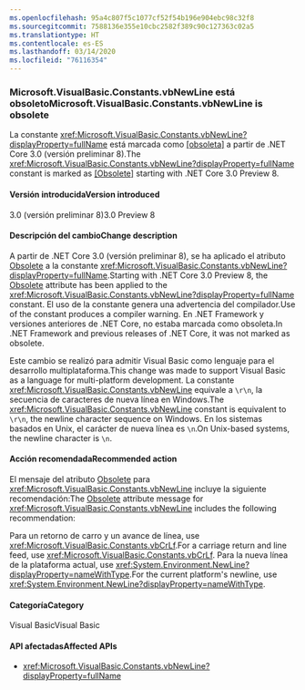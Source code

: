 ```yaml
---
ms.openlocfilehash: 95a4c807f5c1077cf52f54b196e904ebc98c32f8
ms.sourcegitcommit: 7588136e355e10cbc2582f389c90c127363c02a5
ms.translationtype: HT
ms.contentlocale: es-ES
ms.lasthandoff: 03/14/2020
ms.locfileid: "76116354"
---
```

### <a name="microsoftvisualbasicconstantsvbnewline-is-obsolete"></a><span data-ttu-id="b0324-101">Microsoft.VisualBasic.Constants.vbNewLine está obsoleto</span><span class="sxs-lookup"><span data-stu-id="b0324-101">Microsoft.VisualBasic.Constants.vbNewLine is obsolete</span></span>

<span data-ttu-id="b0324-102">La constante <xref:Microsoft.VisualBasic.Constants.vbNewLine?displayProperty=fullName> está marcada como [\[obsoleta\]](xref:System.ObsoleteAttribute) a partir de .NET Core 3.0 (versión preliminar 8).</span><span class="sxs-lookup"><span data-stu-id="b0324-102">The <xref:Microsoft.VisualBasic.Constants.vbNewLine?displayProperty=fullName> constant is marked as [\[Obsolete\]](xref:System.ObsoleteAttribute) starting with .NET Core 3.0 Preview 8.</span></span>

#### <a name="version-introduced"></a><span data-ttu-id="b0324-103">Versión introducida</span><span class="sxs-lookup"><span data-stu-id="b0324-103">Version introduced</span></span>

<span data-ttu-id="b0324-104">3.0 (versión preliminar 8)</span><span class="sxs-lookup"><span data-stu-id="b0324-104">3.0 Preview 8</span></span>

#### <a name="change-description"></a><span data-ttu-id="b0324-105">Descripción del cambio</span><span class="sxs-lookup"><span data-stu-id="b0324-105">Change description</span></span>

<span data-ttu-id="b0324-106">A partir de .NET Core 3.0 (versión preliminar 8), se ha aplicado el atributo [Obsolete](xref:System.ObsoleteAttribute) a la constante <xref:Microsoft.VisualBasic.Constants.vbNewLine?displayProperty=fullName>.</span><span class="sxs-lookup"><span data-stu-id="b0324-106">Starting with .NET Core 3.0 Preview 8, the [Obsolete](xref:System.ObsoleteAttribute) attribute has been applied to the <xref:Microsoft.VisualBasic.Constants.vbNewLine?displayProperty=fullName> constant.</span></span> <span data-ttu-id="b0324-107">El uso de la constante genera una advertencia del compilador.</span><span class="sxs-lookup"><span data-stu-id="b0324-107">Use of the constant produces a compiler warning.</span></span> <span data-ttu-id="b0324-108">En .NET Framework y versiones anteriores de .NET Core, no estaba marcada como obsoleta.</span><span class="sxs-lookup"><span data-stu-id="b0324-108">In .NET Framework and previous releases of .NET Core, it was not marked as obsolete.</span></span>

<span data-ttu-id="b0324-109">Este cambio se realizó para admitir Visual Basic como lenguaje para el desarrollo multiplataforma.</span><span class="sxs-lookup"><span data-stu-id="b0324-109">This change was made to support Visual Basic as a language for multi-platform development.</span></span> <span data-ttu-id="b0324-110">La constante <xref:Microsoft.VisualBasic.Constants.vbNewLine> equivale a `\r\n`, la secuencia de caracteres de nueva línea en Windows.</span><span class="sxs-lookup"><span data-stu-id="b0324-110">The <xref:Microsoft.VisualBasic.Constants.vbNewLine> constant is equivalent to `\r\n`, the newline character sequence on Windows.</span></span> <span data-ttu-id="b0324-111">En los sistemas basados en Unix, el carácter de nueva línea es `\n`.</span><span class="sxs-lookup"><span data-stu-id="b0324-111">On Unix-based systems, the newline character is `\n`.</span></span>

#### <a name="recommended-action"></a><span data-ttu-id="b0324-112">Acción recomendada</span><span class="sxs-lookup"><span data-stu-id="b0324-112">Recommended action</span></span>

<span data-ttu-id="b0324-113">El mensaje del atributo [Obsolete](xref:System.ObsoleteAttribute) para <xref:Microsoft.VisualBasic.Constants.vbNewLine> incluye la siguiente recomendación:</span><span class="sxs-lookup"><span data-stu-id="b0324-113">The [Obsolete](xref:System.ObsoleteAttribute) attribute message for <xref:Microsoft.VisualBasic.Constants.vbNewLine> includes the following recommendation:</span></span>

<span data-ttu-id="b0324-114">Para un retorno de carro y un avance de línea, use <xref:Microsoft.VisualBasic.Constants.vbCrLf>.</span><span class="sxs-lookup"><span data-stu-id="b0324-114">For a carriage return and line feed, use <xref:Microsoft.VisualBasic.Constants.vbCrLf>.</span></span> <span data-ttu-id="b0324-115">Para la nueva línea de la plataforma actual, use <xref:System.Environment.NewLine?displayProperty=nameWithType>.</span><span class="sxs-lookup"><span data-stu-id="b0324-115">For the current platform's newline, use <xref:System.Environment.NewLine?displayProperty=nameWithType>.</span></span>

#### <a name="category"></a><span data-ttu-id="b0324-116">Categoría</span><span class="sxs-lookup"><span data-stu-id="b0324-116">Category</span></span>

<span data-ttu-id="b0324-117">Visual Basic</span><span class="sxs-lookup"><span data-stu-id="b0324-117">Visual Basic</span></span>

#### <a name="affected-apis"></a><span data-ttu-id="b0324-118">API afectadas</span><span class="sxs-lookup"><span data-stu-id="b0324-118">Affected APIs</span></span>

- <xref:Microsoft.VisualBasic.Constants.vbNewLine?displayProperty=fullName>

<!--

### Affected APIs

- `F:Microsoft.VisualBasic.Constants.vbNewLine`

-->
